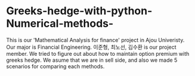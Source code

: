 # Greeks-hedge-with-python-Numerical-methods-
This is our 'Mathematical Analysis for finance' project in Ajou Univeristy. Our major is Financial Engineering.
이준형, 최노선, 김수환 is our project member. 
We tried to figure out about how to maintain option premium with greeks hedge.
We asume that we are in sell side, and also we made 5 scenarios for comparing each methods.
